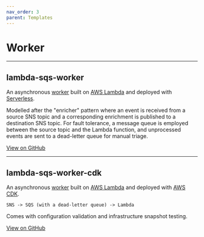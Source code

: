 ```yaml
---
nav_order: 3
parent: Templates
---
```


# Worker

---

## lambda-sqs-worker

An asynchronous [worker] built on [AWS Lambda] and deployed with [Serverless].

Modelled after the "enricher" pattern where an event is received from a source SNS topic and a corresponding enrichment is published to a destination SNS topic.
For fault tolerance,
a message queue is employed between the source topic and the Lambda function,
and unprocessed events are sent to a dead-letter queue for manual triage.

[View on GitHub](https://github.com/seek-oss/skuba/tree/master/template/lambda-sqs-worker)

---

## lambda-sqs-worker-cdk

An asynchronous [worker] built on [AWS Lambda] and deployed with [AWS CDK].

```text
SNS -> SQS (with a dead-letter queue) -> Lambda
```

Comes with configuration validation and infrastructure snapshot testing.

[View on GitHub](https://github.com/seek-oss/skuba/tree/master/template/lambda-sqs-worker-cdk)

[aws cdk]: https://tech-strategy.ssod.skinfra.xyz/docs/v1/technology.html#cdk
[aws lambda]: https://tech-strategy.ssod.skinfra.xyz/docs/v1/technology.html#lambda
[serverless]: https://serverless.com/
[worker]: https://tech-strategy.ssod.skinfra.xyz/docs/v1/components.html#worker
